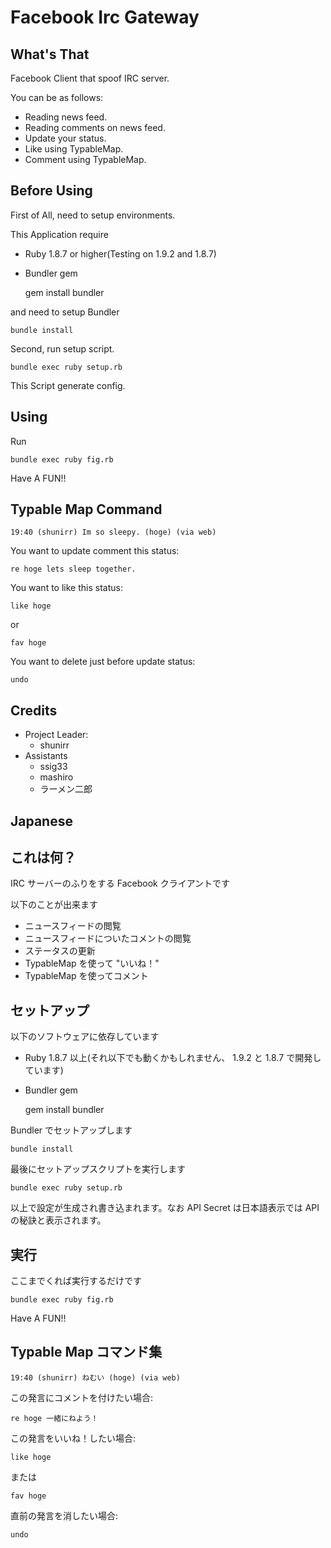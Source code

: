# Facebook Irc Gateway

## What's That
Facebook Client that spoof IRC server.

You can be as follows:

- Reading news feed.
- Reading comments on news feed.
- Update your status.
- Like using TypableMap.
- Comment using TypableMap.

## Before Using
First of All, need to setup environments.

This Application require

- Ruby 1.8.7 or higher(Testing on 1.9.2 and 1.8.7)
- Bundler gem

    gem install bundler

and need to setup Bundler

    bundle install

Second, run setup script.

    bundle exec ruby setup.rb

This Script generate config.

## Using
Run

    bundle exec ruby fig.rb

Have A FUN!!

## Typable Map Command

    19:40 (shunirr) Im so sleepy. (hoge) (via web)

You want to update comment this status:

    re hoge lets sleep together.

You want to like this status:

    like hoge

or 

    fav hoge

You want to delete just before update status:

    undo

## Credits
- Project Leader:
  - shunirr
- Assistants
  - ssig33
  - mashiro
  - ラーメン二郎


## Japanese
## これは何？
IRC サーバーのふりをする Facebook クライアントです

以下のことが出来ます

- ニュースフィードの閲覧
- ニュースフィードについたコメントの閲覧
- ステータスの更新
- TypableMap を使って "いいね！"
- TypableMap を使ってコメント

## セットアップ
以下のソフトウェアに依存しています

- Ruby 1.8.7 以上(それ以下でも動くかもしれません、 1.9.2 と 1.8.7 で開発しています)
- Bundler gem

    gem install bundler

Bundler でセットアップします

    bundle install

最後にセットアップスクリプトを実行します

    bundle exec ruby setup.rb

以上で設定が生成され書き込まれます。なお API Secret は日本語表示では API の秘訣と表示されます。

## 実行
ここまでくれば実行するだけです

    bundle exec ruby fig.rb

Have A FUN!!

## Typable Map コマンド集

    19:40 (shunirr) ねむい (hoge) (via web)

この発言にコメントを付けたい場合:

    re hoge 一緒にねよう！

この発言をいいね！したい場合:

    like hoge

または

    fav hoge

直前の発言を消したい場合:

    undo


